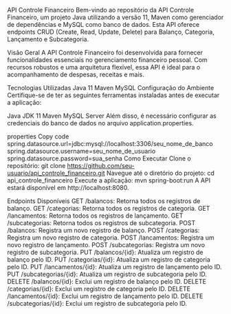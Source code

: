 API Controle Financeiro
Bem-vindo ao repositório da API Controle Financeiro, um projeto Java utilizando a versão 11, Maven como gerenciador de dependências e MySQL como banco de dados. Esta API oferece endpoints CRUD (Create, Read, Update, Delete) para Balanço, Categoria, Lançamento e Subcategoria.

Visão Geral
A API Controle Financeiro foi desenvolvida para fornecer funcionalidades essenciais no gerenciamento financeiro pessoal. Com recursos robustos e uma arquitetura flexível, essa API é ideal para o acompanhamento de despesas, receitas e mais.

Tecnologias Utilizadas
Java 11
Maven
MySQL
Configuração do Ambiente
Certifique-se de ter as seguintes ferramentas instaladas antes de executar a aplicação:

Java JDK 11
Maven
MySQL Server
Além disso, é necessário configurar as credenciais do banco de dados no arquivo application.properties.

properties
Copy code
spring.datasource.url=jdbc:mysql://localhost:3306/seu_nome_de_banco
spring.datasource.username=seu_nome_de_usuario
spring.datasource.password=sua_senha
Como Executar
Clone o repositório: git clone https://github.com/seu-usuario/api_controle_financeiro.git
Navegue até o diretório do projeto: cd api_controle_financeiro
Execute a aplicação: mvn spring-boot:run
A API estará disponível em http://localhost:8080.

Endpoints Disponíveis
GET /balancos: Retorna todos os registros de balanço.
GET /categorias: Retorna todos os registros de categoria.
GET /lancamentos: Retorna todos os registros de lançamento.
GET /subcategorias: Retorna todos os registros de subcategoria.
POST /balancos: Registra um novo registro de balanço.
POST /categorias: Registra um novo registro de categoria.
POST /lancamentos: Registra um novo registro de lançamento.
POST /subcategorias: Registra um novo registro de subcategoria.
PUT /balancos/{id}: Atualiza um registro de balanço pelo ID.
PUT /categorias/{id}: Atualiza um registro de categoria pelo ID.
PUT /lancamentos/{id}: Atualiza um registro de lançamento pelo ID.
PUT /subcategorias/{id}: Atualiza um registro de subcategoria pelo ID.
DELETE /balancos/{id}: Exclui um registro de balanço pelo ID.
DELETE /categorias/{id}: Exclui um registro de categoria pelo ID.
DELETE /lancamentos/{id}: Exclui um registro de lançamento pelo ID.
DELETE /subcategorias/{id}: Exclui um registro de subcategoria pelo ID.
